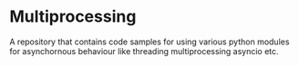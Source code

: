 # Multiprocessing
A repository that contains code samples for using various python modules for asynchornous behaviour like threading multiprocessing asyncio etc.
